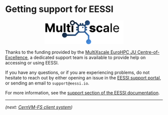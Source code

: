 # Getting support for EESSI

<div align="center">
<a href="https://www.multixscale.eu">
<img src="../../img/logos/multixscale_logo.png" alt="MultiXscale logo" width="50%"/>
</a>
</div>

Thanks to the funding provided by the [MultiXscale EuroHPC JU Centre-of-Excellence](../index.md#multixscale),
a dedicated support team is available to provide help on accessing or using EESSI.

If you have any questions, or if you are experiencing problems, do not hesitate to reach out
by either opening an issue in the [EESSI support portal](https://gitlab.com/eessi/support),
or sending an email to `support@eessi.io`.

For more information, see the [support section of the EESSI documentation](https://eessi.io/docs/support).

---

*(next: [CernVM-FS client system](../access/client.md))*
